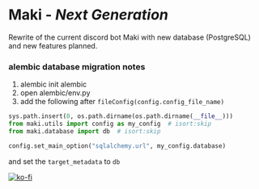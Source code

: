 # Maki - *Next Generation*
Rewrite of the current discord bot Maki with new database (PostgreSQL) and new features planned. 



### alembic database migration notes
1. alembic init alembic
2. open alembic/env.py
3. add the following after `fileConfig(config.config_file_name)`

```python
sys.path.insert(0, os.path.dirname(os.path.dirname(__file__)))
from maki.utils import config as my_config  # isort:skip
from maki.database import db  # isort:skip

config.set_main_option("sqlalchemy.url", my_config.database)
```
and set the `target_metadata` to `db`


[![ko-fi](https://www.ko-fi.com/img/githubbutton_sm.svg)](https://ko-fi.com/A0A015HXK)